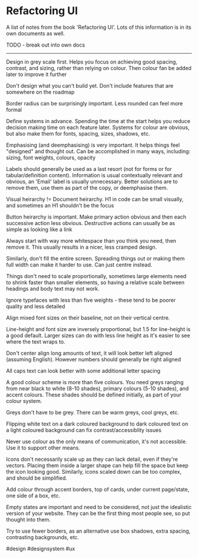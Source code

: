 # Refactoring UI

A list of notes from the book 'Refactoring UI'. Lots of this information is in its own documents as well.

TODO - break out into own docs

---

Design in grey scale first. Helps you focus on achieving good spacing, contrast, and sizing, rather than relying on colour. Then colour fan be added later to improve it further

Don't design what you can't build yet. Don't include features that are somewhere on the roadmap

Border radius can be surprisingly important. Less rounded can feel more formal

Define systems in advance. Spending the time at the start helps you reduce decision making time on each feature later. Systems for colour are obvious, but also make them for fonts, spacing, sizes, shadows, etc.

Emphasising (and deemphasising) is very important. It helps things feel "designed" and thought out. Can be accomplished in many ways, including: sizing, font weights, colours, opacity

Labels should generally be used as a last resort (not for forms or for tabular/definition content). Information is usual contextually relevant and obvious, an 'Email' label is usually unnecessary. Better solutions are to remove them, use them as part of the copy, or deemphasise them.

Visual heirarchy != Document heirarchy. H1 in code can be small visually, and sometimes an H1 shouldn't be the focus

Button heirarchy is important. Make primary action obvious and then each successive action less obvious. Destructive actions can usually be as simple as looking like a link

Always start with way more whitespace than you think you need, then remove it. This usually results in a nicer, less cramped design.

Similarly, don't fill the entire screen. Spreading things out or making them full width can make it harder to use. Can just centre instead.

Things don't need to scale proportionally, sometimes large elements need to shrink faster than smaller elements, so having a relative scale between headings and body text may not work.

Ignore typefaces with less than five weights - these tend to be poorer quality and less detailed

Align mixed font sizes on their baseline, not on their vertical centre.

Line-height and font size are inversely proportional, but 1.5 for line-height is a good default. Larger sizes can do with less line height as it's easier to see where the text wraps to.

Don't center align long amounts of text, it will look better left aligned (assuming English). However numbers should generally be right aligned

All caps text can look better with some additional letter spacing

A good colour scheme is more than five colours. You need greys ranging from near black to white (8-10 shades), primary colours (5-10 shades), and accent colours. These shades should be defined initially, as part of your colour system.

Greys don't have to be grey. There can be warm greys, cool greys, etc.

Flipping white text on a dark coloured background to dark coloured text on a light coloured background can fix contrast/accessiblity issues

Never use colour as the only means of communication, it's not accessible. Use it to support other means.

Icons don't necessarily scale up as they can lack detail, even if they're vectors. Placing them inside a larger shape can help fill the space but keep the icon looking good. Similarly, icons scaled down can be too complex, and should be simplified.

Add colour through accent borders, top of cards, under current page/state, one side of a box, etc.

Empty states are important and need to be considered, not just the idealistic version of your website. They can be the first thing most people see, so put thought into them.

Try to use fewer borders, as an alternative use box shadows, extra spacing, contrasting backgrounds, etc.

#design
#designsystem
#ux